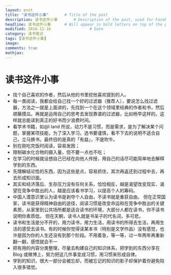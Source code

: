 ```yaml
---
layout: post
title: "读书这件小事"       # Title of the post
description: 读书这件小事       # Description of the post, used for Facebook Opengraph & Twitter
headline: 读书这件小事      # Will appear in bold letters on top of the post
modified: 2016-11-16                 # Date
category: 读书笔记
tags: [读书这件小事]
image:
comments: true
mathjax:
---
```


# 读书这件小事

- 找个自己喜欢的作者，然后从他的书里挖他喜欢提到的人。
- 每一类阅读，我都会给自己找一个好的过滤器（推荐人），要说怎么找过滤器，方法之一就是上面讲的，先找到一个在这个领域里经典的作者和书，然后顺藤摸瓜。再就是运用自己的思考去发现靠谱的过滤器，比如杨早这样的。这样就总能读到真正的好书而少浪费时间。
- 看学术书籍，如@I land 所说，动力不是习惯，而是需求，是为了解决某个问题，掌握某项技能，为了深入学习。选书要谨慎，看不下去的说明不适合自己，立马换书。最终目的是真的「有益」，不是吹牛。
- 别在刚吃完饭时阅读，容易发困；
- 限制碳水化合物的摄入量，但不要一点也不吃；
- 在学习的时候就设想自己已经在向他人传授，用自己的话尽可能简单地去解释学到的东西。
- 先理解结论性的东西，因为这些是点，容易抓住，其次再返还到过程中去，再去形成知识面。
- 其实和经济落后、生存压力没有任何关系，恰恰相反，越是渴望改变现实、渴望在竞争中胜出的人，越是应该看书学习，以提高个人的筹码。
- 中国人潜意识里认为读书是剥夺个人自由，不读书就是重获自由。 但在正常国家，读书是获得精神自由的途径，阅读习惯是改变命运和在竞争中胜出的关键素质，从家里到公共场所都是适合读书的环境，大部分人都在读书，你不读书说明你素质低。 但在天朝，读书人就是书呆子的代名词，多可悲。
- 读书和生活是分不开的，用力读书，用力生活，用读书的所得去生活，再用生活的感受去读书。有的时候你觉得读某本书（特别是文学作品）没有感觉，也许是因为你的人生还没有到那个阶段。不用着急，等一等，过一年两年再重新翻一翻，感悟就会不一
- 把有用的内容分类整理，尽量去构建自己的知识体系，把学到的东西分享在 Blog 或微博上，努力把这几件事变成习惯，用习惯来形成自律。
- 学到的知识，很大一部分会被忘却，而被忘记的知识的影子却保护着你避免陷入很多错觉。
